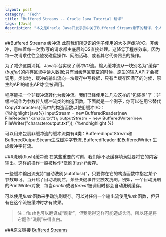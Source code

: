 ```yaml
---
layout: post    
category: "Tech"   
title: "Buffered Streams -- Oracle Java Tutorial 翻译"      
tags: [Java]    
description: "本文是Oracle Java开发手册中关于Buffered Streams章节的翻译，个人手工翻译，非转载。"
---
```


##Buffered Streams 缓冲流 
此前我们所见识的例子使用的大多*非缓冲I/O*。非缓冲，意味着每一次读/写的请求都由底层的OS直接处理。这降低了程序效率，因为每一次请求往往会触发磁盘操作、网络活动、或者其它代价昂贵的操作。  

为了减少这类消耗，Java平台实现了*缓冲I/O*流。输入缓冲流从一块别名为"缓存"(*buffer*)的内存区域中读入数据;只有当缓存区变空的时候，原生的输入API才会被调用。类似地，缓冲的输出流向一块缓存中写数据，只有当缓存区满了的时候，原生的API的输出API才会被调用。  

程序能把一个非缓冲流转化为缓冲流。我们已经使用过几次这样的"包装类"了：非缓冲流作为参数传入缓冲流类的构造函数。下面就是一个例子，你可以在用它替代CopyCharacters代码中的构造函数以使用缓冲I/O：  
{%highlight java%}
inputStream = new BufferedReader(new FileReader("xanadu.txt"));
outputStream = new BufferedWriter(new FileWriter("characteroutput.txt"));
{%endhighlight %}

可以用来包裹非缓冲流的缓冲流类有4类：BufferedInputStream和BufferedOutputStream生成缓冲字节流, BufferedReader 和BufferedWriter 生成缓冲字符流。  

###洗刷(flush)缓冲流
在某些重要的时刻，我们等不及缓存填满就要将它的内容输出。这样的操作一般被称作*洗刷(flush)*缓存。  

一些缓冲输出流支持"自动洗刷(autoflush)"，只要你在它的构造函数中指定某个参数即可。当开启了自动洗刷后，某些关键事件会触发洗刷。例如，一个自动洗刷的PrintWriter对象，每当*println*或者*format*被调用时都会自动洗刷缓存。  

可以使用*flush*函数来手动洗刷缓存。可以对任何一个输出流使用*flush*函数，但只有在这个流被缓冲时才有效果。  

>注：flush也可以翻译成“刷新”，但我觉得这样可能造成含混，所以还是将它翻作“洗刷”来得直白。  

###原文链接
[Buffered Streams](http://docs.oracle.com/javase/tutorial/essential/io/buffers.html)
